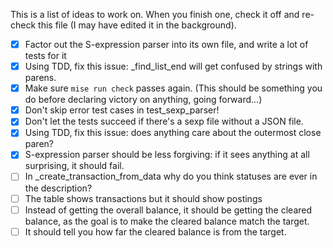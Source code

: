 This is a list of ideas to work on. When you finish one, check it off and re-check this file (I may have edited it in the background).
- [x] Factor out the S-expression parser into its own file, and write a lot of tests for it
- [x] Using TDD, fix this issue: _find_list_end will get confused by strings with parens.
- [x] Make sure `mise run check` passes again. (This should be something you do before declaring victory on anything, going forward...)
- [x] Don't skip error test cases in test_sexp_parser!
- [x] Don't let the tests succeed if there's a sexp file without a JSON file.
- [x] Using TDD, fix this issue: does anything care about the outermost close paren?
- [x] S-expression parser should be less forgiving: if it sees anything at all surprising, it should fail.
- [ ] In _create_transaction_from_data why do you think statuses are ever in the description?
- [ ] The table shows transactions but it should show postings
- [ ] Instead of getting the overall balance, it should be getting the cleared balance, as the goal is to make the cleared balance match the target.
- [ ] It should tell you how far the cleared balance is from the target.
